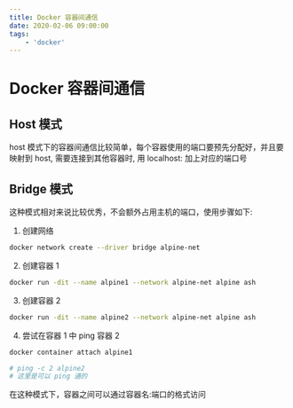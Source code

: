```yaml
---
title: Docker 容器间通信
date: 2020-02-06 09:00:00
tags:
    - 'docker'
---
```


# Docker 容器间通信

## Host 模式

host 模式下的容器间通信比较简单，每个容器使用的端口要预先分配好，并且要映射到 host, 需要连接到其他容器时, 用 localhost: 加上对应的端口号

## Bridge 模式

这种模式相对来说比较优秀，不会额外占用主机的端口，使用步骤如下:

1. 创建网络

```sh
docker network create --driver bridge alpine-net
```

2. 创建容器 1

```sh
docker run -dit --name alpine1 --network alpine-net alpine ash
```

3. 创建容器 2

```sh
docker run -dit --name alpine2 --network alpine-net alpine ash
```

4. 尝试在容器 1 中 ping 容器 2

```sh
docker container attach alpine1

# ping -c 2 alpine2 
# 这里是可以 ping 通的
```

在这种模式下，容器之间可以通过容器名:端口的格式访问